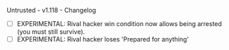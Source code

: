 Untrusted - v1.118 - Changelog

- [ ] EXPERIMENTAL: Rival hacker win condition now allows being arrested (you must still survive).
- [ ] EXPERIMENTAL: Rival hacker loses 'Prepared for anything'
